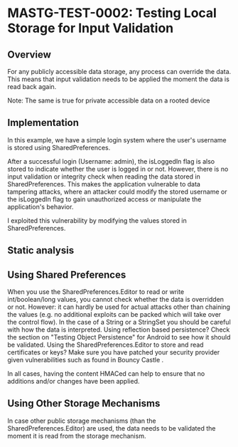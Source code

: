 # MASTG-TEST-0002: Testing Local Storage for Input Validation
## Overview
For any publicly accessible data storage, any process can override the data. This means that input validation needs to be applied the moment the data is read back again.

Note: The same is true for private accessible data on a rooted device
## Implementation
In this example, we have a simple login system where the user's username is stored using SharedPreferences.

After a successful login (Username: admin), the isLoggedIn flag is also stored to indicate whether the user is logged in or not. However, there is no input validation or integrity check when reading the data stored in SharedPreferences. This makes the application vulnerable to data tampering attacks, where an attacker could modify the stored username or the isLoggedIn flag to gain unauthorized access or manipulate the application's behavior.

I exploited this vulnerability by modifying the values stored in SharedPreferences.

## Static analysis
## Using Shared Preferences
When you use the SharedPreferences.Editor to read or write int/boolean/long values, you cannot check whether the data is overridden or not. However: it can hardly be used for actual attacks other than chaining the values (e.g. no additional exploits can be packed which will take over the control flow). In the case of a String or a StringSet you should be careful with how the data is interpreted. Using reflection based persistence? Check the section on "Testing Object Persistence" for Android to see how it should be validated. Using the SharedPreferences.Editor to store and read certificates or keys? Make sure you have patched your security provider given vulnerabilities such as found in Bouncy Castle .

In all cases, having the content HMACed can help to ensure that no additions and/or changes have been applied.

## Using Other Storage Mechanisms
In case other public storage mechanisms (than the SharedPreferences.Editor) are used, the data needs to be validated the moment it is read from the storage mechanism.
